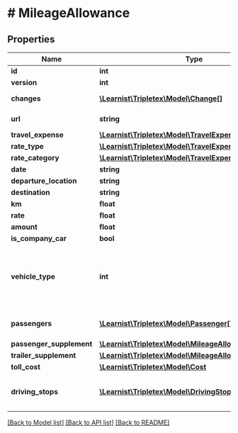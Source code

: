 # # MileageAllowance

## Properties

Name | Type | Description | Notes
------------ | ------------- | ------------- | -------------
**id** | **int** |  | [optional]
**version** | **int** |  | [optional]
**changes** | [**\Learnist\Tripletex\Model\Change[]**](Change.md) |  | [optional] [readonly]
**url** | **string** |  | [optional] [readonly]
**travel_expense** | [**\Learnist\Tripletex\Model\TravelExpense**](TravelExpense.md) |  | [optional]
**rate_type** | [**\Learnist\Tripletex\Model\TravelExpenseRate**](TravelExpenseRate.md) |  | [optional]
**rate_category** | [**\Learnist\Tripletex\Model\TravelExpenseRateCategory**](TravelExpenseRateCategory.md) |  | [optional]
**date** | **string** |  |
**departure_location** | **string** |  |
**destination** | **string** |  |
**km** | **float** |  | [optional]
**rate** | **float** |  | [optional]
**amount** | **float** |  | [optional]
**is_company_car** | **bool** |  | [optional]
**vehicle_type** | **int** | The corresponded number for the vehicleType. Default value &#x3D; 0. | [optional]
**passengers** | [**\Learnist\Tripletex\Model\Passenger[]**](Passenger.md) | Link to individual passengers. | [optional] [readonly]
**passenger_supplement** | [**\Learnist\Tripletex\Model\MileageAllowance**](MileageAllowance.md) |  | [optional]
**trailer_supplement** | [**\Learnist\Tripletex\Model\MileageAllowance**](MileageAllowance.md) |  | [optional]
**toll_cost** | [**\Learnist\Tripletex\Model\Cost**](Cost.md) |  | [optional]
**driving_stops** | [**\Learnist\Tripletex\Model\DrivingStop[]**](DrivingStop.md) | Link to individual mileage stops. | [optional] [readonly]

[[Back to Model list]](../../README.md#models) [[Back to API list]](../../README.md#endpoints) [[Back to README]](../../README.md)
